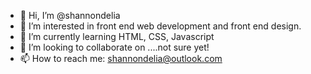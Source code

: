 - 👋 Hi, I’m @shannondelia
- 👀 I’m interested in front end web development and front end design.
- 🌱 I’m currently learning HTML, CSS, Javascript
- 💞️ I’m looking to collaborate on ....not sure yet!
- 📫 How to reach me: shannondelia@outlook.com

<!---
shannondelia/shannondelia is a ✨ special ✨ repository because its `README.md` (this file) appears on your GitHub profile.
You can click the Preview link to take a look at your changes.
--->
